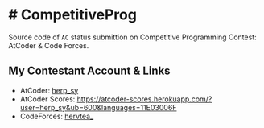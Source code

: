 # # CompetitiveProg
Source code of `AC` status submittion on Competitive Programming Contest: AtCoder & Code Forces.  

## My Contestant Account & Links
* AtCoder: [herp_sy](https://atcoder.jp/users/herp_sy)  
* AtCoder Scores: https://atcoder-scores.herokuapp.com/?user=herp_sy&ub=600&languages=11E03006F  
* CodeForces: [hervtea_](https://codeforces.com/profile/hervtea_)
